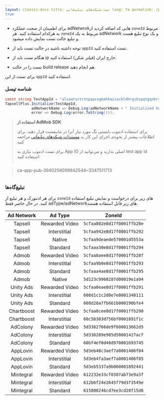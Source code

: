 ```yaml
---
layout: classic-docs title: تست شبکه‌های تبلیغاتی lang: fa permalink: /plus-sdk/unity/adnetworks-test/index.html toc:
true
---
```


* برای اطمینان از صحت عملکرد adNetwrokهایی که اضافه کردید از `zoneId` مربوط به هرکدام استفاده کنید. هر `zoneId` مربوط به
  یک adNetwork و یک نوع تبلیغ هست و تبلیغ حالت تست نمایش داده میشود.

* توجه داشته باشید در حالت تست باید از `appId` تست استفاده کنید.

* هنگام تست باید از ip خارج ایران (فیلتر شکن) استفاده کنید.

* تست را در حالت build release هم انجام دهید.

برای تست از این `appId` استفاده کنید.

### شناسه تپسل

```c#
const string TestAppId = "alsoatsrtrotpqacegkehkaiieckldhrgsbspqtgqnbrrfccrtbdomgjtahflchkqtqosa";
TapsellPlus.Initialize(TestAppId,
            adNetworkName => Debug.Log(adNetworkName + " Initialized Successfully."),
            error => Debug.Log(error.ToString()));
```



> **استفاده از AdMob SDK**  
> 
> برای استفاده ادموب بایستی تگ مورد نیاز آنرا در مانیفست قرار دهید. برای اطلاعات بیشتر از نحوه‌ی اجرای این کار به 
> [مستندات شبکه‌های تبلیغاتی](/plus-sdk/unity/add-adnetworks/index.html)
> مراجعه کنید
> 
> برای تست ادموب نیازی به App ID اصلی ندارید و می‌توانید از test app id استفاده کنید:
> 
> ```

> ca-app-pub-3940256099942544~3347511713
> ```

### تبلیغ‌گاه‌ها

برای هر ادنتورک و هر تبلیغ از `zoneId` های زیر برای درخواست و نمایش تبلیغ استفاده کنید. در حال حاضر فقط
adType/adNetworkهای زیر قابل استفاده هستند.

| Ad Network |    Ad Type     |           ZoneId           |
|:----------:|:--------------:|:--------------------------:|
|  Tapsell   | Rewarded Video | `5cfaa802e8d17f0001ffb28e` |
|  Tapsell   |  Interstitial  | `5cfaa942e8d17f0001ffb292` |
|  Tapsell   |     Native     | `5cfaa9deaede570001d5553a` |
|  Tapsell   |    Standard    | `5cfaaa30e8d17f0001ffb294` |
|   Admob    | Rewarded Video | `5cfaa8aee8d17f0001ffb28f` |
|   Admob    |  Interstitial  | `5cfaa9b0e8d17f0001ffb293` |
|   Admob    |    Standard    | `5cfaaa4ae8d17f0001ffb295` |
|   Admob    |     Native     | `5d123c9968287d00019e1a94` |
| Unity Ads  | Rewarded Video | `5cfaa8eae8d17f0001ffb291` |
| Unity Ads  |  Interstitial  | `608d1c1c2d8e7e0001348111` |
| Unity Ads  |    Standard    | `608d20a7fb661b000190bfe4` |
| Chartboost | Rewarded Video | `5cfaa8cee8d17f0001ffb290` |
| Chartboost |  Interstitial  | `60c5b303d756bf0001891f1c` |
|  AdColony  | Rewarded Video | `5d3362766de9f600013662d5` |
|  AdColony  |  Interstitial  | `5d336289e985d50001427acf` |
|  AdColony  |    Standard    | `60bf4ef0d40d970001693745` |
|  AppLovin  | Rewarded Video | `5d3eb48c3aef7a0001406f84` |
|  AppLovin  |  Interstitial  | `5d3eb4fa3aef7a0001406f85` |
|  AppLovin  |    Standard    | `5d3eb5337a9b060001892441` |
| Mintegral  | Rewarded Video | `612232e33cf0307ab73e9a3f` |
| Mintegral  |  Interstitial  | `612b6f24e2645f79d3f3549e` |
| Mintegral  |    Standard    | `615800246cd7ee3cd28f15d6` |
